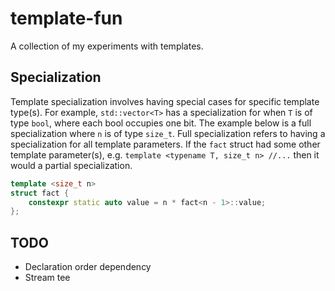 # template-fun
A collection of my experiments with templates.


## Specialization
Template specialization involves having special cases for specific template type(s). For example, `std::vector<T>` has a specialization for when `T` is of type `bool`, where each bool occupies one bit. The example below is a full specialization where `n` is of type `size_t`. Full specialization refers to having a specialization for all template parameters. If the `fact` struct had some other template parameter(s), e.g. `template <typename T, size_t n> //...` then it would a partial specialization.

``` cpp
template <size_t n>
struct fact {
	constexpr static auto value = n * fact<n - 1>::value;
};
```

## TODO
* Declaration order dependency
* Stream tee
